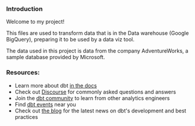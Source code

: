 ### Introduction

Welcome to my project!

This files are used to transform data that is in the Data warehouse (Google BigQuery), preparing it to be used by a data viz tool. 

The data used in this project is data from the company AdventureWorks, a sample database provided by Microsoft.

### Resources:
- Learn more about dbt [in the docs](https://docs.getdbt.com/docs/introduction)
- Check out [Discourse](https://discourse.getdbt.com/) for commonly asked questions and answers
- Join the [dbt community](http://community.getbdt.com/) to learn from other analytics engineers
- Find [dbt events](https://events.getdbt.com) near you
- Check out [the blog](https://blog.getdbt.com/) for the latest news on dbt's development and best practices
